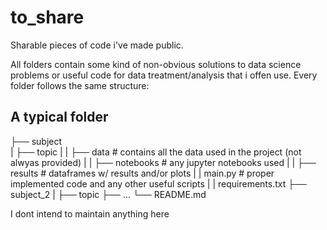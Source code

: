 # to_share
Sharable pieces of code i've made public.

All folders contain some kind of non-obvious solutions to data science problems or useful code for data treatment/analysis that i offen use. Every folder follows the same structure:

## A typical folder
├── subject                     
|   ├── topic
|   |   ├── data        # contains all the data used in the project (not alwyas provided)
|   |   ├── notebooks   # any jupyter notebooks used
|   |   ├── results     # dataframes w/ results and/or plots
|   |   main.py         # proper implemented code and any other useful scripts
|   |   requirements.txt
├── subject_2
|   ├── topic
├── ...
└── README.md

I dont intend to maintain anything here


